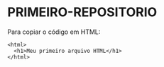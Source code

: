 # PRIMEIRO-REPOSITORIO

Para copiar o código em HTML:
```
<html>
  <h1>Meu primeiro arquivo HTML</h1>
</html>
```
